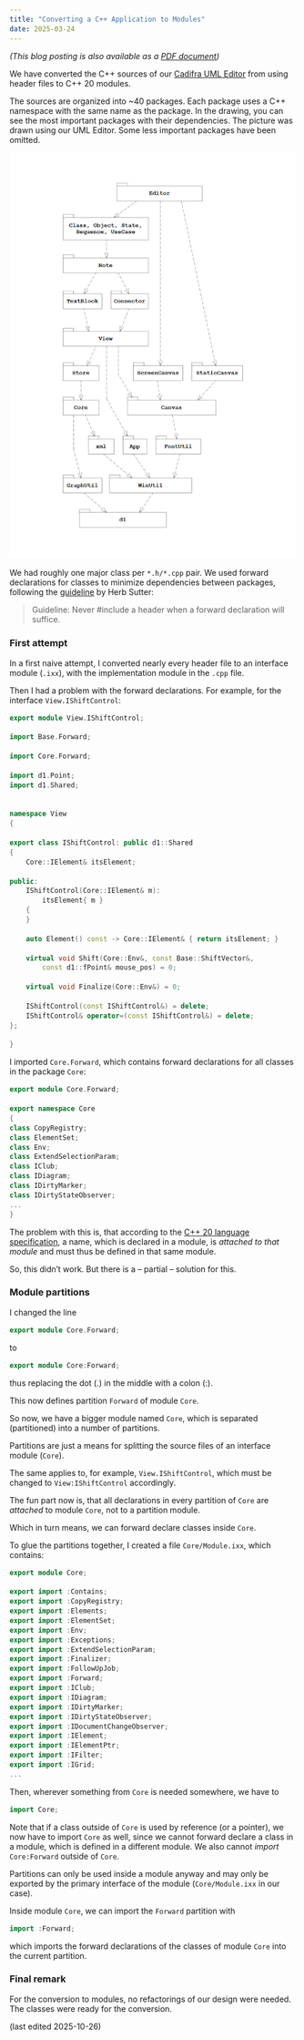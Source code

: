 ```yaml
---
title: "Converting a C++ Application to Modules"
date: 2025-03-24
---
```


*(This blog posting is also available as a
[PDF document](https://www.cadifra.com/papers/converting-to-modules.pdf))*

We have converted the C++ sources of our [Cadifra UML Editor](https://cadifra.com)
from using header files to C++ 20 modules.

The sources are organized into ~40 packages. Each package uses a C++ namespace with
the same name as the package. In the drawing, you can see the most important packages
with their dependencies. The picture was drawn using our UML Editor. Some less important
packages have been omitted.

<img src="/assets/cadifra-packages.png" alt="Cadifra Packages" width="600"/>

We had roughly one major class per `*.h/*.cpp` pair. We used forward declarations for
classes to minimize dependencies between packages, following the [guideline](https://herbsutter.com/2013/08/19/gotw-7a-solution-minimizing-compile-time-dependencies-part-1/)
by Herb Sutter:

> Guideline: Never #include a header when a forward declaration will suffice.


### First attempt

In a first naive attempt, I converted nearly every header file to an interface module (`.ixx`),
with the implementation module in the `.cpp` file.

Then I had a problem with the forward declarations. For example, for the interface
`View.IShiftControl`:

```cpp
export module View.IShiftControl;

import Base.Forward;

import Core.Forward;

import d1.Point;
import d1.Shared;


namespace View
{

export class IShiftControl: public d1::Shared
{
    Core::IElement& itsElement;

public:
    IShiftControl(Core::IElement& m):
        itsElement{ m }
    {
    }

    auto Element() const -> Core::IElement& { return itsElement; }

    virtual void Shift(Core::Env&, const Base::ShiftVector&,
        const d1::fPoint& mouse_pos) = 0;

    virtual void Finalize(Core::Env&) = 0;

    IShiftControl(const IShiftControl&) = delete;
    IShiftControl& operator=(const IShiftControl&) = delete;
};

}
```

I imported `Core.Forward`, which contains forward declarations for all classes in
the package `Core`:

```cpp
export module Core.Forward;

export namespace Core
{
class CopyRegistry;
class ElementSet;
class Env;
class ExtendSelectionParam;
class IClub;
class IDiagram;
class IDirtyMarker;
class IDirtyStateObserver;
...
}
```

The problem with this is, that according to the
[C++ 20 language specification](https://eel.is/c++draft/module#unit-7), a name, which
is declared in a module, is *attached to that module* and must thus be defined in that
same module.

So, this didn’t work. But there is a &ndash; partial &ndash; solution for this.


### Module partitions

I changed the line

```cpp
export module Core.Forward;
```

to

```cpp
export module Core:Forward;
```

thus replacing the dot (.) in the middle with a colon (:).

This now defines partition `Forward` of module `Core`.

So now, we have a bigger module named `Core`, which is separated (partitioned) into
a number of partitions.

Partitions are just a means for splitting the source files of an interface module (`Core`).

The same applies to, for example, `View.IShiftControl`, which must be changed to
`View:IShiftControl` accordingly.

The fun part now is, that all declarations in every partition of `Core` are *attached*
to module `Core`, not to a partition module.

Which in turn means, we can forward declare classes inside `Core`.

To glue the partitions together, I created a file `Core/Module.ixx`, which contains:

```cpp
export module Core;

export import :Contains;
export import :CopyRegistry;
export import :Elements;
export import :ElementSet;
export import :Env;
export import :Exceptions;
export import :ExtendSelectionParam;
export import :Finalizer;
export import :FollowUpJob;
export import :Forward;
export import :IClub;
export import :IDiagram;
export import :IDirtyMarker;
export import :IDirtyStateObserver;
export import :IDocumentChangeObserver;
export import :IElement;
export import :IElementPtr;
export import :IFilter;
export import :IGrid;
...
```

Then, wherever something from `Core` is needed somewhere, we have to

```cpp
import Core;
```

Note that if a class outside of `Core` is used by reference (or a pointer),
we now have to import `Core` as well, since we cannot forward declare a class
in a module, which is defined in a different module. We also cannot *import*
`Core:Forward` outside of `Core`.

Partitions can only be used inside a module anyway and may only be exported by
the primary interface of the module (`Core/Module.ixx` in our case).

Inside module `Core`, we can import the `Forward` partition with

```cpp
import :Forward;
```

which imports the forward declarations of the classes of module `Core` into the
current partition.


### Final remark

For the conversion to modules, no refactorings of our design were needed. The
classes were ready for the conversion.


(last edited 2025-10-26)
